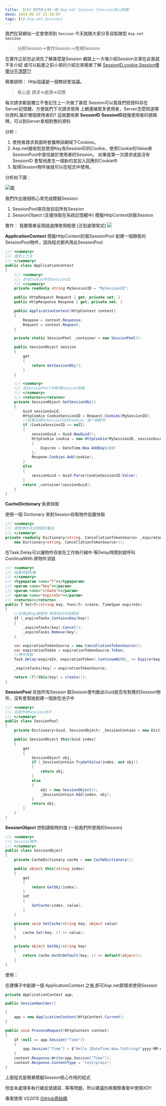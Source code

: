 ```yaml
---
title: 【C#】我們來土砲一個 Asp.net Session (Session核心原理)
date: 2019-05-27 21:16:07
tags: [C#,Asp.net,Session]
---
```


我們在寫網站一定會使用到 `Session`
今天就跟大家分享自製微型 `Asp.net Session`
> 分析Session->實作Session->使用Session

在實作之前您必須先了解甚麼是Session
網路上一大堆介紹Session文章在此我就不多介紹
或可以點進之前小弟的介紹文來簡單了解 [SessionID.cookie,Session傻傻分不清楚??](https://dotblogs.com.tw/daniel/2017/04/08/110915)

簡單說明：
Http協議是一個無狀態協議。

> 核心是 請求=>處理=>回應 

每次請求都是獨立不會記住上一次做了甚麼
Session可以幫我們把資料存在Server記憶體，方便我們下次請求使用
上網連線眾多使用者，Server怎麼知道哪份資料,屬於哪個使用者的? 這就要依靠 **SessonID**
**SessionID**就像使用者的號碼牌，可以到Server拿相對應的資料


分析：

1. 使用者請求頁面時會攜帶該網域下Cookies。
2. Asp.net接收到並使用Key為SessionID的Cookie，使用Cookie的Value來SessionPool中查找屬於使用者的Session。
  如果是第一次請求或是沒有SessionID 會幫他產生一個新的並加入回應的Cookie中
3. 取得Session物件後就可以在程式中使用。

分析如下圖：

![圖](https://az787680.vo.msecnd.net/user/%E4%B9%9D%E6%A1%83/0a757091-7057-47ec-aea7-b2d712631a2c/1510120621_28488.png)


我們作出幾個核心來完成模擬Session:
1. SessionPool來存放目前所有Session
2. SessionObject (支援快取在系統記憶體中)
   模擬HttpContext封裝Session   
   
實作：
我要簡單呈現就選擇使用輕便 [泛型處理常式]
![](https://az787680.vo.msecnd.net/user/%E4%B9%9D%E6%A1%83/0a757091-7057-47ec-aea7-b2d712631a2c/1510058340_10833.PNG)

**ApplicationContext** 模擬HttpContext封裝SessionPool
創建一個靜態的SessionPool物件，因為程式都共用此SessionPool

``` C#
/// <summary>
/// 請求上下文
/// </summary>
public class ApplicationContext
{
    /// <summary>
    /// 存在Cookie中的SessionID
    /// </summary>
    private readonly string MySessionID = "MySessionID";

    public HttpRequest Request { get; private set; }
    public HttpResponse Respone { get; private set; }

    public ApplicationContext(HttpContext context)
    {
        Respone = context.Response;
        Request = context.Request;
    }

    private static SessionPool _container = new SessionPool();

    public SessionObject Session
    {
        get
        {
            return GetSessionObj();
        }
    }

    /// <summary>
    /// 從SessionPool中取得Session對象
    /// </summary>
    /// <returns></returns>
    private SessionObject GetSessionObj()
    {
        Guid sessionGuid;
        HttpCookie CookieSessionID = Request.Cookies[MySessionID];
        //如果沒有MySessionID的cookie，做一個新的
        if (CookieSessionID == null)
        {
            sessionGuid = Guid.NewGuid();
            HttpCookie cookie = new HttpCookie(MySessionID, sessionGuid.ToString())
            {
                Expires = DateTime.Now.AddDays(60)
            };
            Respone.Cookies.Add(cookie);
        }
        else
        {
            sessionGuid = Guid.Parse(CookieSessionID.Value);
        }
        return _container[sessionGuid];
    }
}
```

**CacheDictionary** 負責快取

使用一個 Dictionary 來對Session存取物件設置快取

```c#
/// <summary>
/// 掌管物件存活時間的集合
/// </summary>
private readonly Dictionary<string, CancellationTokenSource> _expireContaner =
    new Dictionary<string, CancellationTokenSource>();
```

在Task.Delay可以讓物件存放在工作執行緒中 等Delay時間到就呼叫 ContinueWith 將物件消毀

```c#
/// <summary>
/// 設置快取對象
/// </summary>
/// <typeparam name="T"></typeparam>
/// <param name="key"></param>
/// <param name="create"></param>
/// <param name="expireIn"></param>
/// <returns></returns>
public T Set<T>(string key, Func<T> create, TimeSpan expireIn)
{
    //如果此Key被使用 將原本的內容移除
    if (_expireTasks.ContainsKey(key))
    {
        _expireTasks[key].Cancel();
        _expireTasks.Remove(key);
    }

    var expirationTokenSource = new CancellationTokenSource();
    var expirationToken = expirationTokenSource.Token;
    //物件快取
    Task.Delay(expireIn, expirationToken).ContinueWith(_ => Expire(key), expirationToken);

    _expireTasks[key] = expirationTokenSource;

    return (T)(this[key] = create());
}
```

**SeesionPool** 存放所有Session
取Session會判斷此Guid是否有對應的Session物件，沒有會幫她創建一個放在池子中

```c#
/// <summary>
/// 存放所有Session池子
/// </summary>
public class SessionPool
{
    private Dictionary<Guid, SessionObject> _SessionContain = new Dictionary<Guid, SessionObject>();

    public SessionObject this[Guid index]
    {
        get
        {
            SessionObject obj;
            if (_SessionContain.TryGetValue(index, out obj))
            {
                return obj;
            }
            else
            {
                obj = new SessionObject();
                _SessionContain.Add(index, obj);
            }
            return obj;
        }
    }
}
```

**SessionObject** 控制讀取時的值 (一般我們所使用的Session)

```c#
/// <summary>
/// Session物件
/// </summary>
public class SessionObject
{
    private CacheDictionary cache = new CacheDictionary();

    public object this[string index]
    {
        get
        {
            return GetObj(index);
        }
        set
        {
            SetCache(index, value);
        }
    }

    private void SetCache(string key, object value)
    {
        cache.Set(key, () => value);
    }

    private object GetObj(string key)
    {
        return cache.GetOrDefault(key, () => default(object));
    }
}
```

使用：

在建構子中創建一個 ApplicationContext 之後,即可Asp.net那樣來使用Session

```c#
private ApplicationContext app;

public SessionHanlder()

{
    app = new ApplicationContext(HttpContext.Current);
}

public void ProcessRequest(HttpContext context)
{
    if (null == app.Session["Time"])
    {
        app.Session["Time"] = $"Hello {DateTime.Now.ToString("yyyy-MM-dd hh-mm-ss")}";
    }
    context.Response.Write(app.Session["Time"]);
    context.Response.ContentType = "text/plain";
}
```

上面程式是簡單模擬Session核心作用的程式

但並未處理多執行緒並發讀寫...等等問題，所以建議別再實際專案中使用XD!!


專案使用 VS2015 [GitHub原始碼](https://github.com/isdaniel/OwnSession)